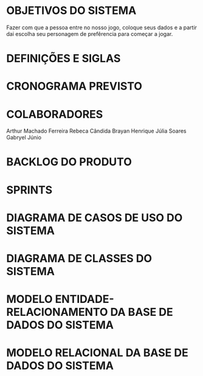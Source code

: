 # OBJETIVOS DO SISTEMA
Fazer com que a pessoa entre no nosso jogo, coloque seus dados e a partir dai escolha seu personagem de prefêrencia para começar a jogar.
# DEFINIÇÕES E SIGLAS
# CRONOGRAMA PREVISTO
# COLABORADORES
Arthur Machado Ferreira
Rebeca Cândida
Brayan Henrique
Júlia Soares
Gabryel Júnio
# BACKLOG DO PRODUTO
# SPRINTS
# DIAGRAMA DE CASOS DE USO DO SISTEMA 
# DIAGRAMA DE CLASSES DO SISTEMA
# MODELO ENTIDADE-RELACIONAMENTO DA BASE DE DADOS DO SISTEMA
# MODELO RELACIONAL DA BASE DE DADOS DO SISTEMA
